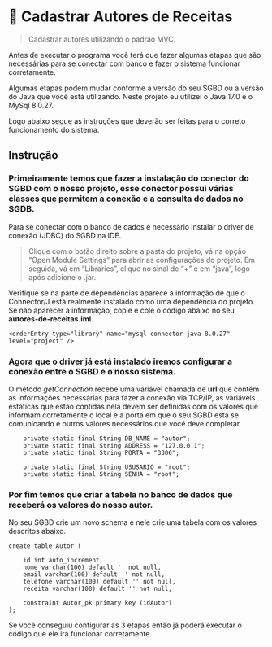 # 📁 Cadastrar Autores de Receitas

> Cadastrar autores utilizando o padrão MVC.

Antes de executar o programa você terá que fazer algumas etapas que são necessárias para se conectar com banco e fazer o sistema funcionar corretamente.

Algumas etapas podem mudar conforme a versão do seu SGBD ou a versão do Java que você está utilizando. Neste projeto eu utilizei o Java 17.0 e o MySql 8.0.27.  

Logo abaixo segue as instruções que deverão ser feitas para o correto funcionamento do sistema.

## Instrução

### Primeiramente temos que fazer a instalação do conector do SGBD com o nosso projeto, esse conector possui várias classes que permitem a conexão e a consulta de dados no SGDB. 

Para se conectar com o banco de dados é necessário instalar o driver de conexão (JDBC) do SGBD na IDE.

> Clique com o botão direito sobre a pasta do projeto, vá na opção “Open Module
Settings” para abrir as configurações do projeto. Em seguida, vá em “Libraries”, clique no sinal de “+” e em “java”, logo após adicione o .jar.

Verifique se na parte de dependências aparece a informação de que o Connector/J está realmente instalado como uma dependência do projeto. Se não aparecer a informação, copie e cole o código abaixo no seu **autores-de-receitas.iml**.

```
<orderEntry type="library" name="mysql-connector-java-8.0.27" level="project" />
```

### Agora que o driver já está instalado iremos configurar a conexão entre o SGBD e o nosso sistema.

O método *getConnection* recebe uma variável chamada de **url** que contém as informações necessárias para fazer a conexão via TCP/IP, as variáveis estáticas que estão contidas nela devem ser definidas com os valores que informam corretamente o local e a porta em que o seu SGBD está se comunicando e outros valores necessários que você deve completar.

```
    private static final String DB_NAME = "autor";
    private static final String ADDRESS = "127.0.0.1";
    private static final String PORTA = "3306";

    private static final String USUSARIO = "root";
    private static final String SENHA = "root";
```

### Por fim temos que criar a tabela no banco de dados que receberá os valores do nosso autor.
 
No seu SGBD crie um novo schema e nele crie uma tabela com os valores descritos abaixo.

```
create table Autor (

    id int auto_increment,
    nome varchar(100) default '' not null,
    email varchar(100) default '' not null,
    telefone varchar(100) default '' not null,
    receita varchar(100) default '' not null,
    
    constraint Autor_pk primary key (idAutor)
);
```

Se você conseguiu configurar as 3 etapas então já poderá executar o código que ele irá funcionar corretamente.
